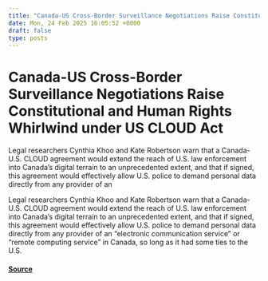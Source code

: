 ```yaml
---
title: "Canada-US Cross-Border Surveillance Negotiations Raise Constitutional and Human Rights Whirlwind under US CLOUD Act"
date: Mon, 24 Feb 2025 16:05:52 +0000
draft: false
type: posts
---
```

# Canada-US Cross-Border Surveillance Negotiations Raise Constitutional and Human Rights Whirlwind under US CLOUD Act





Legal researchers Cynthia Khoo and Kate Robertson warn that a Canada-U.S. CLOUD agreement would extend the reach of U.S. law enforcement into Canada’s digital terrain to an unprecedented extent, and that if signed, this agreement would effectively allow U.S. police to demand personal data directly from any provider of an

Legal researchers Cynthia Khoo and Kate Robertson warn that a Canada-U.S. CLOUD agreement would extend the reach of U.S. law enforcement into Canada’s digital terrain to an unprecedented extent, and that if signed, this agreement would effectively allow U.S. police to demand personal data directly from any provider of an “electronic communication service” or “remote computing service” in Canada, so long as it had some ties to the U.S.

#### [Source](https://citizenlab.ca/2025/02/canada-us-cross-border-surveillance-cloud-act/)

